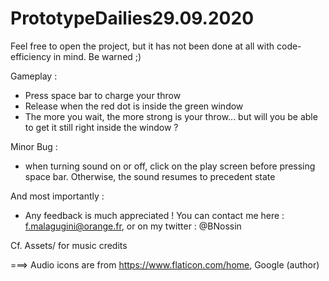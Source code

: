 # PrototypeDailies29.09.2020

Feel free to open the project, but it has not been done at all with code-efficiency in mind. Be warned ;)

Gameplay :
- Press space bar to charge your throw
- Release when the red dot is inside the green window
- The more you wait, the more strong is your throw... but will you be able to get it still right inside the window ? 

Minor Bug :
- when turning sound on or off, click on the play screen before pressing space bar. Otherwise, the sound resumes to precedent state

And most importantly :
- Any feedback is much appreciated ! You can contact me here : f.malagugini@orange.fr, or on my twitter : @BNossin

Cf. Assets/ for music credits

===> Audio icons are from https://www.flaticon.com/home, Google (author)
